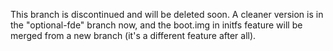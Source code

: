 This branch is discontinued and will be deleted soon.
A cleaner version is in the "optional-fde" branch now,
and the boot.img in initfs feature will be merged from
a new branch (it's a different feature after all).
